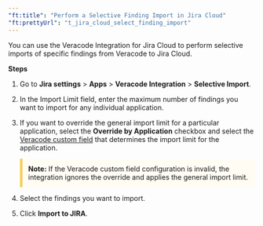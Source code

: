 ```yaml
---
"ft:title": "Perform a Selective Finding Import in Jira Cloud"
"ft:prettyUrl": "t_jira_cloud_select_finding_import"
---
```

You can use the Veracode Integration for Jira Cloud to perform selective imports of specific findings from Veracode to Jira Cloud.

<p font-size="13pt"><b>Steps</b></p>

1. Go to **Jira settings** \> **Apps** \> **Veracode Integration** \> **Selective Import**.

2. In the Import Limit field, enter the maximum number of findings you want to import for any individual application.

3. If you want to override the general import limit for a particular application, select the **Override by Application** checkbox and select the [Veracode custom field](https://docs.veracode.com/r/t_add_metadata) that determines the import limit for the application.

    <p style="background-color:#FFFCF3; padding: 12px; border-left: 5px solid #F7CD55;"><b>Note:</b> If the Veracode custom field configuration is invalid, the integration ignores the override and applies the general import limit.</p>

5. Select the findings you want to import.

6. Click **Import to JIRA**.
